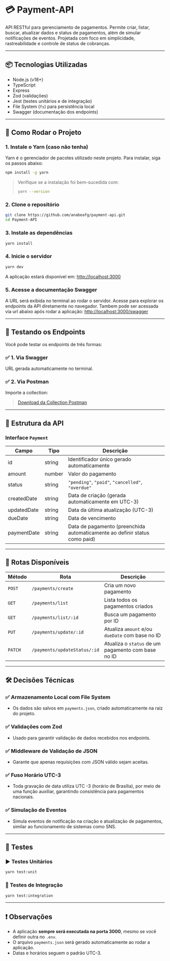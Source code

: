 # 💳 Payment-API

API RESTful para gerenciamento de pagamentos. Permite criar, listar, buscar, atualizar dados e status de pagamentos, além de simular notificações de eventos. Projetada com foco em simplicidade, rastreabilidade e controle de status de cobranças.

---

## 📦 Tecnologias Utilizadas

- Node.js (v18+)
- TypeScript
- Express
- Zod (validações)
- Jest (testes unitários e de integração)
- File System (`fs`) para persistência local
- Swagger (documentação dos endpoints)

---

## 🚀 Como Rodar o Projeto

### 1. Instale o Yarn (caso não tenha)

Yarn é o gerenciador de pacotes utilizado neste projeto. Para instalar, siga os passos abaixo:

```bash
npm install -g yarn
```

> Verifique se a instalação foi bem-sucedida com:
>
> ```bash
> yarn --version
> ```

### 2. Clone o repositório

```bash
git clone https://github.com/anabeafg/payment-api.git
cd Payment-API
```

### 3. Instale as dependências

```bash
yarn install
```

### 4. Inicie o servidor

```bash
yarn dev
```

A aplicação estará disponível em: [http://localhost:3000](http://localhost:3000)

### 5. Acesse a documentação Swagger

A URL será exibida no terminal ao rodar o servidor. Acesse para explorar os endpoints da API diretamente no navegador. Tambem pode ser acessada via url abaixo após rodar a aplicação:
[http://localhost:3000/swagger](http://localhost:3000/swagger)

---

## 🧪 Testando os Endpoints

Você pode testar os endpoints de três formas:

### ✅ 1. Via Swagger

URL gerada automaticamente no terminal.

### ✅ 2. Via Postman

Importe a collection:

> [Download da Collection Postman](#https://.postman.co/workspace/My-Workspace~4f5376e0-753c-4a86-8d18-fa9d17c026ce/collection/32886418-66e451b4-c7a6-470b-9fee-d9d7c9fc93a1?action=share&creator=32886418)

---

## 📂 Estrutura da API

### Interface `Payment`

| Campo         | Tipo      | Descrição                                                                 |
|---------------|-----------|---------------------------------------------------------------------------|
| id            | string    | Identificador único gerado automaticamente                                |
| amount        | number    | Valor do pagamento                                                        |
| status        | string    | `"pending"`, `"paid"`, `"cancelled"`, `"overdue"`                         |
| createdDate   | string    | Data de criação (gerada automaticamente em UTC-3)                         |
| updatedDate   | string    | Data da última atualização (UTC-3)                                        |
| dueDate       | string    | Data de vencimento                                                        |
| paymentDate   | string    | Data de pagamento (preenchida automaticamente ao definir status como paid)|

---

## 📌 Rotas Disponíveis

| Método  | Rota                            | Descrição                                                       |
|---------|----------------------------------|-----------------------------------------------------------------|
| `POST`  | `/payments/create`              | Cria um novo pagamento                                          |
| `GET`   | `/payments/list`                | Lista todos os pagamentos criados                              |
| `GET`   | `/payments/list/:id`            | Busca um pagamento por ID                                       |
| `PUT`   | `/payments/update/:id`          | Atualiza `amount` e/ou `dueDate` com base no ID                 |
| `PATCH` | `/payments/updateStatus/:id`    | Atualiza o `status` de um pagamento com base no ID             |

---

## 🛠️ Decisões Técnicas

### ✅ Armazenamento Local com File System

- Os dados são salvos em `payments.json`, criado automaticamente na raiz do projeto.

### ✅ Validações com Zod

- Usado para garantir validação de dados recebidos nos endpoints.

### ✅ Middleware de Validação de JSON

- Garante que apenas requisições com JSON válido sejam aceitas.

### ✅ Fuso Horário UTC-3

- Toda gravação de data utiliza UTC -3 (horário de Brasília), por meio de uma função auxiliar, garantindo consistência para pagamentos nacionais.

### ✅ Simulação de Eventos

- Simula eventos de notificação na criação e atualização de pagamentos, similar ao funcionamento de sistemas como SNS.

---

## 🧪 Testes

### ▶️ Testes Unitários

```bash
yarn test:unit
```

### 🔁 Testes de Integração

```bash
yarn test:integration
```

---

## ❗ Observações

- A aplicação **sempre será executada na porta 3000**, mesmo se você definir outra no `.env`.
- O arquivo `payments.json` será gerado automaticamente ao rodar a aplicação.
- Datas e horários seguem o padrão UTC-3.